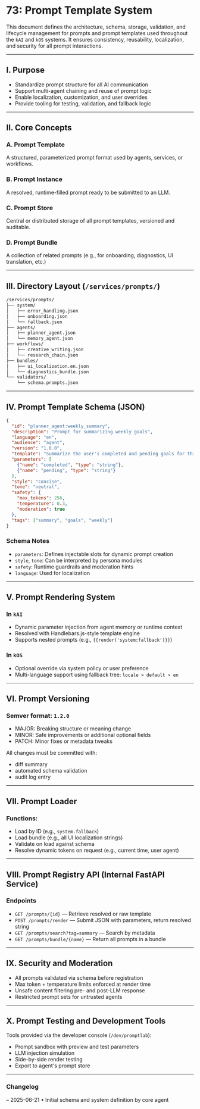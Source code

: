 # 73: Prompt Template System

This document defines the architecture, schema, storage, validation, and lifecycle management for prompts and prompt templates used throughout the `kAI` and `kOS` systems. It ensures consistency, reusability, localization, and security for all prompt interactions.

---

## I. Purpose

- Standardize prompt structure for all AI communication
- Support multi-agent chaining and reuse of prompt logic
- Enable localization, customization, and user overrides
- Provide tooling for testing, validation, and fallback logic

---

## II. Core Concepts

### A. Prompt Template
A structured, parameterized prompt format used by agents, services, or workflows.

### B. Prompt Instance
A resolved, runtime-filled prompt ready to be submitted to an LLM.

### C. Prompt Store
Central or distributed storage of all prompt templates, versioned and auditable.

### D. Prompt Bundle
A collection of related prompts (e.g., for onboarding, diagnostics, UI translation, etc.)

---

## III. Directory Layout (`/services/prompts/`)

```bash
/services/prompts/
├── system/
│   ├── error_handling.json
│   ├── onboarding.json
│   └── fallback.json
├── agents/
│   ├── planner_agent.json
│   └── memory_agent.json
├── workflows/
│   ├── creative_writing.json
│   └── research_chain.json
├── bundles/
│   ├── ui_localization.en.json
│   └── diagnostics_bundle.json
└── validators/
    └── schema.prompts.json
```

---

## IV. Prompt Template Schema (JSON)

```json
{
  "id": "planner_agent:weekly_summary",
  "description": "Prompt for summarizing weekly goals",
  "language": "en",
  "audience": "agent",
  "version": "1.0.0",
  "template": "Summarize the user's completed and pending goals for this week:",
  "parameters": [
    {"name": "completed", "type": "string"},
    {"name": "pending", "type": "string"}
  ],
  "style": "concise",
  "tone": "neutral",
  "safety": {
    "max_tokens": 256,
    "temperature": 0.3,
    "moderation": true
  },
  "tags": ["summary", "goals", "weekly"]
}
```

### Schema Notes
- `parameters`: Defines injectable slots for dynamic prompt creation
- `style`, `tone`: Can be interpreted by persona modules
- `safety`: Runtime guardrails and moderation hints
- `language`: Used for localization

---

## V. Prompt Rendering System

### In `kAI`
- Dynamic parameter injection from agent memory or runtime context
- Resolved with Handlebars.js-style template engine
- Supports nested prompts (e.g., `{{render('system:fallback')}}`)

### In `kOS`
- Optional override via system policy or user preference
- Multi-language support using fallback tree: `locale > default > en`

---

## VI. Prompt Versioning

### Semver format: `1.2.0`
- MAJOR: Breaking structure or meaning change
- MINOR: Safe improvements or additional optional fields
- PATCH: Minor fixes or metadata tweaks

All changes must be committed with:
- diff summary
- automated schema validation
- audit log entry

---

## VII. Prompt Loader

### Functions:
- Load by ID (e.g., `system.fallback`)
- Load bundle (e.g., all UI localization strings)
- Validate on load against schema
- Resolve dynamic tokens on request (e.g., current time, user agent)

---

## VIII. Prompt Registry API (Internal FastAPI Service)

### Endpoints
- `GET /prompts/{id}` — Retrieve resolved or raw template
- `POST /prompts/render` — Submit JSON with parameters, return resolved string
- `GET /prompts/search?tag=summary` — Search by metadata
- `GET /prompts/bundle/{name}` — Return all prompts in a bundle

---

## IX. Security and Moderation

- All prompts validated via schema before registration
- Max token + temperature limits enforced at render time
- Unsafe content filtering pre- and post-LLM response
- Restricted prompt sets for untrusted agents

---

## X. Prompt Testing and Development Tools

Tools provided via the developer console (`/dev/promptlab`):

- Prompt sandbox with preview and test parameters
- LLM injection simulation
- Side-by-side render testing
- Export to agent's prompt store

---

### Changelog
– 2025-06-21 • Initial schema and system definition by core agent

